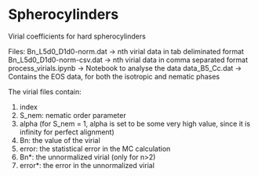 # Spherocylinders
Virial coefficients for hard spherocylinders

Files:
Bn_L5d0_D1d0-norm.dat     -> nth virial data in tab deliminated format
Bn_L5d0_D1d0-norm-csv.dat -> nth virial data in comma separated format
process_virials.ipynb     -> Notebook to analyse the data
data_B5_Cc.dat            -> Contains the EOS data, for both the isotropic and nematic phases

The virial files contain:
1) index
2) S_nem: nematic order parameter
3) alpha (for S_nem = 1, alpha is set to be some very high value, since it is infinity for perfect alignment)
4) Bn: the value of the virial
5) error: the statistical error in the MC calculation
6) Bn*: the unnormalized virial (only for n>2)
7) error*: the error in the unnormalized virial
